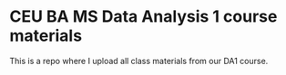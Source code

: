 # CEU BA MS Data Analysis 1 course materials
This is a repo where I upload all class materials from our DA1 course.
